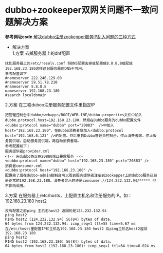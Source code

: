 # dubbo+zookeeper双网关问题不一致问题解决方案  
**参考网址csdn**
[解决dubbo注册zookepper服务IP乱入问题的三种方式](https://blog.csdn.net/fullbug/article/details/52739580)  
+ 解决方案  
1.方案  去掉服务器上的dnf配置  
```
找到服务器上的/etc/resolv.conf 将DNS配置去掉或配置成8.8.8.8或配成192.168.23.180这样这台服务器的DNS不可用。
参考配置如下
#nameserver 222.246.129.80
#nameserver 59.51.78.210
#nameserver 8.8.8.8
nameserver 192.168.23.180
#search localdomain
```
2.方案   在工程duboo注册服务配置文件里指定IP  
```
把管理控制台中dubbo/webapps/ROOT/WEB-INF/dubbo.properties文件中加入dubbo.protocol.host=192.168.23.180，然后在Dubbo服务的dubbo配置文件<dubbo:protocol name="dubbo" port="20883"  />中加入 host="192.168.23.180"，在Dubbo消费者端加入<dubbo:protocol host="192.168.0.123" />的配置。然后重启Dubbo管理员控制台、停止消费者端，停止服务提供端，启动服务提供端，再启动消费者端。
参考配置如下：
服务提供者provider.xml
<!-- 用dubbo协议在20880端口暴露服务 -->
<dubbo:protocol name="dubbo" host="192.168.23.180" port="20883" />
消费者consumer.xml
<dubbo:protocol host="192.168.23.180" />
配置完了后在dubbo-admin控制台可以看到服务提供者注册到zookepper上的dobbo服务已经是正常的192.168.23.180。消费者显示的还是consumer://124.232.132.94/***** 但不影响调用。
```  
3.方案  在服务器上/etc/hosts，上配置主机名和注册服务的IP。如：192.168.23.180 host2  
```
没有配置之前ping 主机名host2 返回的是124.232.132.94
ping host2
PING host2 (124.232.132.94) 56(84) bytes of data.
64 bytes from 124.232.132.94: icmp_seq=1 ttl=55 time=5.67 ms
在/etc/hosts里配置IP和主机名192.168.23.180 host2 后ping主机名host2返回 192.168.23.180
ping host2
PING host2 (192.168.23.180) 56(84) bytes of data.
64 bytes from host2 (192.168.23.180): icmp_seq=1 ttl=64 time=0.024 ms
``` 
